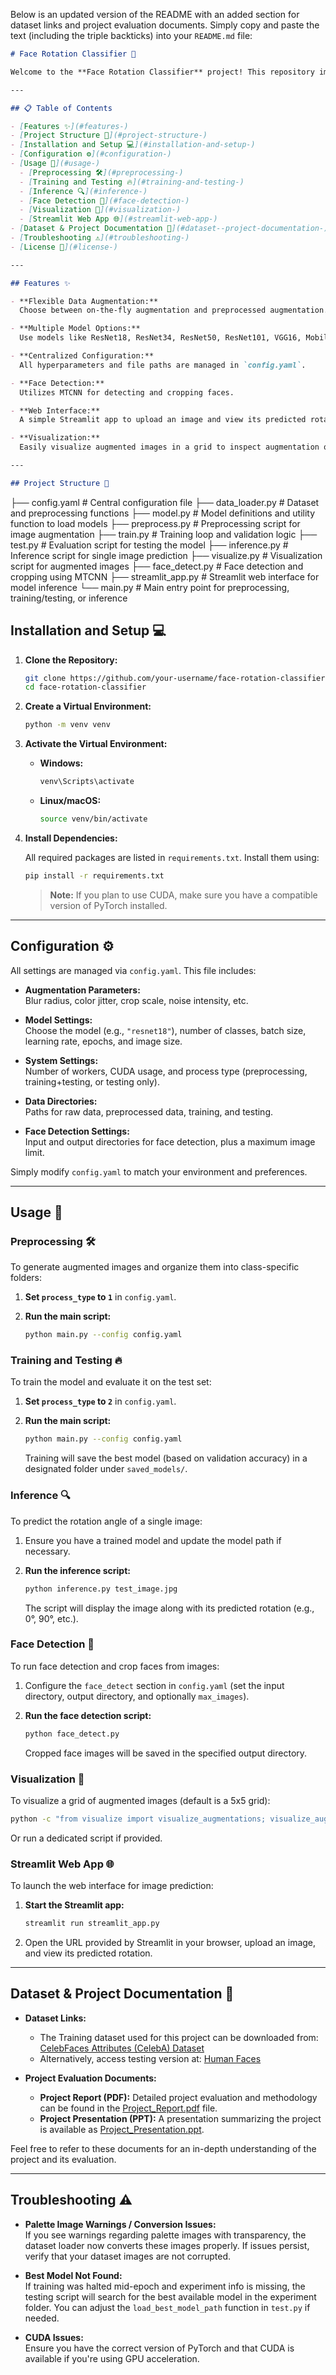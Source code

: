 Below is an updated version of the README with an added section for dataset links and project evaluation documents. Simply copy and paste the text (including the triple backticks) into your `README.md` file:

```markdown
# Face Rotation Classifier 🚀

Welcome to the **Face Rotation Classifier** project! This repository implements a system to detect and classify the rotation angle of faces in images. It supports data augmentation (both on-the-fly and preprocessed), model training, evaluation, inference, and even face detection with cropping. All key settings are managed through a single configuration file (`config.yaml`), making it super flexible and easy to use.

---

## 📋 Table of Contents

- [Features ✨](#features-)
- [Project Structure 📂](#project-structure-)
- [Installation and Setup 💻](#installation-and-setup-)
- [Configuration ⚙️](#configuration-)
- [Usage 🚀](#usage-)
  - [Preprocessing 🛠️](#preprocessing-)
  - [Training and Testing 🔥](#training-and-testing-)
  - [Inference 🔍](#inference-)
  - [Face Detection 🤖](#face-detection-)
  - [Visualization 🎨](#visualization-)
  - [Streamlit Web App 🌐](#streamlit-web-app-)
- [Dataset & Project Documentation 📑](#dataset--project-documentation-)
- [Troubleshooting ⚠️](#troubleshooting-)
- [License 📄](#license-)

---

## Features ✨

- **Flexible Data Augmentation:**  
  Choose between on-the-fly augmentation and preprocessed augmentation.

- **Multiple Model Options:**  
  Use models like ResNet18, ResNet34, ResNet50, ResNet101, VGG16, MobileNetV2, Inception, ViT, AlexNet, or a custom basic model.

- **Centralized Configuration:**  
  All hyperparameters and file paths are managed in `config.yaml`.

- **Face Detection:**  
  Utilizes MTCNN for detecting and cropping faces.

- **Web Interface:**  
  A simple Streamlit app to upload an image and view its predicted rotation.

- **Visualization:**  
  Easily visualize augmented images in a grid to inspect augmentation quality.

---

## Project Structure 📂

```
├── config.yaml                # Central configuration file
├── data_loader.py             # Dataset and preprocessing functions
├── model.py                   # Model definitions and utility function to load models
├── preprocess.py              # Preprocessing script for image augmentation
├── train.py                   # Training loop and validation logic
├── test.py                    # Evaluation script for testing the model
├── inference.py               # Inference script for single image prediction
├── visualize.py               # Visualization script for augmented images
├── face_detect.py             # Face detection and cropping using MTCNN
├── streamlit_app.py           # Streamlit web interface for model inference
└── main.py                    # Main entry point for preprocessing, training/testing, or inference


## Installation and Setup 💻

1. **Clone the Repository:**

   ```bash
   git clone https://github.com/your-username/face-rotation-classifier.git
   cd face-rotation-classifier
   ```

2. **Create a Virtual Environment:**

   ```bash
   python -m venv venv
   ```

3. **Activate the Virtual Environment:**

   - **Windows:**
     ```bash
     venv\Scripts\activate
     ```
   - **Linux/macOS:**
     ```bash
     source venv/bin/activate
     ```

4. **Install Dependencies:**

   All required packages are listed in `requirements.txt`. Install them using:

   ```bash
   pip install -r requirements.txt
   ```

   > **Note:** If you plan to use CUDA, make sure you have a compatible version of PyTorch installed.

---

## Configuration ⚙️

All settings are managed via `config.yaml`. This file includes:

- **Augmentation Parameters:**  
  Blur radius, color jitter, crop scale, noise intensity, etc.

- **Model Settings:**  
  Choose the model (e.g., `"resnet18"`), number of classes, batch size, learning rate, epochs, and image size.

- **System Settings:**  
  Number of workers, CUDA usage, and process type (preprocessing, training+testing, or testing only).

- **Data Directories:**  
  Paths for raw data, preprocessed data, training, and testing.

- **Face Detection Settings:**  
  Input and output directories for face detection, plus a maximum image limit.

Simply modify `config.yaml` to match your environment and preferences.

---

## Usage 🚀

### Preprocessing 🛠️

To generate augmented images and organize them into class-specific folders:

1. **Set `process_type` to `1`** in `config.yaml`.
2. **Run the main script:**

   ```bash
   python main.py --config config.yaml
   ```

### Training and Testing 🔥

To train the model and evaluate it on the test set:

1. **Set `process_type` to `2`** in `config.yaml`.
2. **Run the main script:**

   ```bash
   python main.py --config config.yaml
   ```

   Training will save the best model (based on validation accuracy) in a designated folder under `saved_models/`.

### Inference 🔍

To predict the rotation angle of a single image:

1. Ensure you have a trained model and update the model path if necessary.
2. **Run the inference script:**

   ```bash
   python inference.py test_image.jpg
   ```

   The script will display the image along with its predicted rotation (e.g., 0°, 90°, etc.).

### Face Detection 🤖

To run face detection and crop faces from images:

1. Configure the `face_detect` section in `config.yaml` (set the input directory, output directory, and optionally `max_images`).
2. **Run the face detection script:**

   ```bash
   python face_detect.py
   ```

   Cropped face images will be saved in the specified output directory.

### Visualization 🎨

To visualize a grid of augmented images (default is a 5x5 grid):

```bash
python -c "from visualize import visualize_augmentations; visualize_augmentations(__import__('yaml').safe_load(open('config.yaml')))"
```

Or run a dedicated script if provided.

### Streamlit Web App 🌐

To launch the web interface for image prediction:

1. **Start the Streamlit app:**

   ```bash
   streamlit run streamlit_app.py
   ```

2. Open the URL provided by Streamlit in your browser, upload an image, and view its predicted rotation.

---

## Dataset & Project Documentation 📑

- **Dataset Links:**  
  - The Training dataset used for this project can be downloaded from: [CelebFaces Attributes (CelebA) Dataset]([https://example.com/dataset1](https://www.kaggle.com/datasets/jessicali9530/celeba-dataset))  
  - Alternatively, access testing version at: [Human Faces]([https://example.com/dataset2](https://www.kaggle.com/datasets/ashwingupta3012/human-faces))  

- **Project Evaluation Documents:**  
  - **Project Report (PDF):** Detailed project evaluation and methodology can be found in the [Project_Report.pdf](docs/Project_Report.pdf) file.
  - **Project Presentation (PPT):** A presentation summarizing the project is available as [Project_Presentation.ppt](docs/Project_Presentation.ppt).

Feel free to refer to these documents for an in-depth understanding of the project and its evaluation.

---

## Troubleshooting ⚠️

- **Palette Image Warnings / Conversion Issues:**  
  If you see warnings regarding palette images with transparency, the dataset loader now converts these images properly. If issues persist, verify that your dataset images are not corrupted.

- **Best Model Not Found:**  
  If training was halted mid-epoch and experiment info is missing, the testing script will search for the best available model in the experiment folder. You can adjust the `load_best_model_path` function in `test.py` if needed.

- **CUDA Issues:**  
  Ensure you have the correct version of PyTorch and that CUDA is available if you're using GPU acceleration.
